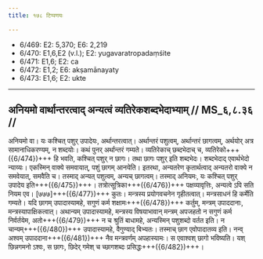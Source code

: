 ```yaml
---
title: १७८ टिप्पणयः

---
```

- 6/469: E2: 5,370; E6: 2,219
- 6/470: E1,6,E2 (v.l.); E2: yugavaratropadaṃśite
- 6/471: E1,6; E2: ca
- 6/472: E1,2; E6: akṣamānayaty
- 6/473: E1,6; E2: ukte

____________________________________________


## अनियमो वार्थान्तरत्वाद् अन्यत्वं व्यतिरेकशब्दभेदाभ्याम् // MS_६,८.३६ //

अनियमो वा। यः कश्चित् पशुर् उपादेयः, अर्थान्तरत्वात्। अर्थान्तरं पशुत्वम्, अर्थान्तरं छागत्वम्, अर्थयोर् अत्र सामानाधिकरण्यम्, न शब्दयोः। कथं पुनर् अर्थान्तरं गम्यते। व्यतिरेकाच् छब्दभेदाच् च, व्यतिरेको+++({6/474})+++ हि भवति, कश्चित् पशुर् न छागः। तथा छागः पशुर् इति शब्दभेदः। शब्दभेदाद् एवार्थभेदो न्याय्यः। एकस्मिन् वाक्ये समवायात्, पशुं छागम् आनयेति। इतरथा, अन्यतरेण कृतार्थत्वाद् अन्यतरो वाक्ये न समवेयात्, समवैति च। तस्माद् अन्यत् पशुत्वम्, अन्यच् छागत्वम्। तस्माद् अनियमः, यः कश्चित् पशुर् उपादेय इति+++({6/475})+++।
तत्रोत्सूत्रिका+++({6/476})+++ पक्षव्यावृत्तिः, अन्यत्वे ऽपि सति नियम एव। [७७७]+++({6/477})+++ कुतः। मन्त्रस्य प्रयोगवचनेन गृहीतत्वात्। मन्त्रसाधनं हि कर्मेति गम्यते। यदि छागम् उपादास्यामहे, सगुणं कर्म शक्षामः+++({6/478})+++ कर्तुम्, मन्त्रम् उपाददानाः, मन्त्रस्यापाक्षिकत्वात्। अथान्यम् उपादास्यामहे, मन्त्रस्य विषयाभावान् मन्त्रम् अपजहतो न सगुणं कर्म निर्वर्तयेम, अतो+++({6/479})+++ न च श्रुतिं बाधामहे, अन्यस्मिन् पशुशब्दो वर्तत इति। न चान्यम्+++({6/480})+++ उपादास्यामहे, वैगुण्याद् बिभ्यतः। तस्माच् छाग एवोपादातव्य इति।
नन्व् अश्वम् उपाददाना+++({6/481})+++ नैव मन्त्रवर्णम् अपहास्यामः। स एवाश्वश् छागो भविष्यति। यश् छिन्नगमनो ऽश्वः, स छागः, छिदेर् गमेश् च च्छागशब्दः प्रसिद्धः+++({6/482})+++।
